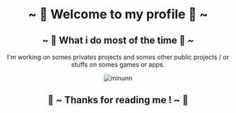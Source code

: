 <h1 align="center">~ 💖 Welcome to my profile 💖 ~</h1>
<h2 align="center">~ 📇 What i do most of the time 📇 ~</h2>
<p align="center">I'm working on somes privates projects and somes other public projects / or stuffs on somes games or apps.</p>
<p align="center">
<img align="center" src="https://github-readme-stats.vercel.app/api/top-langs?username=minunn&show_icons=true&locale=en&layout=compact" alt="minunn" />
</p>
<h2 align="center">💖 ~ Thanks for reading me ! ~ 💖</h2>


